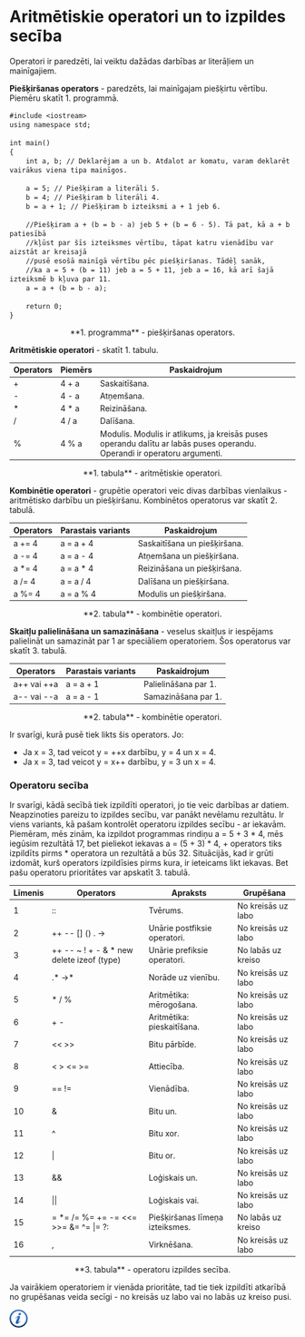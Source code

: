# Aritmētiskie operatori un to izpildes secība

Operatori ir paredzēti, lai veiktu dažādas darbības ar literāļiem un mainīgajiem.

**Piešķiršanas operators** - paredzēts, lai mainīgajam piešķirtu vērtību. Piemēru skatīt 1. programmā.

```
#include <iostream>
using namespace std;

int main()
{
    int a, b; // Deklarējam a un b. Atdalot ar komatu, varam deklarēt vairākus viena tipa mainīgos.

    a = 5; // Piešķiram a literāli 5.
    b = 4; // Piešķiram b literāli 4.
    b = a + 1; // Piešķiram b izteiksmi a + 1 jeb 6.

    //Piešķiram a + (b = b - a) jeb 5 + (b = 6 - 5). Tā pat, kā a + b patiesībā 
    //kļūst par šīs izteiksmes vērtību, tāpat katru vienādību var aizstāt ar kreisajā 
    //pusē esošā mainīgā vērtību pēc piešķiršanas. Tādēļ sanāk, 
    //ka a = 5 + (b = 11) jeb a = 5 + 11, jeb a = 16, kā arī šajā izteiksmē b kļuva par 11.
    a = a + (b = b - a);

    return 0;
}
```

<center>**1. programma** - piešķiršanas operators.</center>

**Aritmētiskie operatori** - skatīt 1. tabulu.

Operators | Piemērs | Paskaidrojum
---|---|---
+ | 4 + a | Saskaitīšana.
- | 4 - a | Atņemšana.
* | 4 * a | Reizināšana.
/ | 4 / a | Dalīšana.
% | 4 % a | Modulis. Modulis ir atlikums, ja kreisās puses operandu dalītu ar labās puses operandu. Operandi ir operatoru argumenti.

<center>**1. tabula** - aritmētiskie operatori.</center>

**Kombinētie operatori** - grupētie operatori veic divas darbības vienlaikus - aritmētisko darbību un piešķiršanu. Kombinētos operatorus var skatīt 2. tabulā.

Operators | Parastais variants | Paskaidrojum
---|---|---
a += 4 | a = a + 4 | Saskaitīšana un piešķiršana.
a -= 4 | a = a - 4 | Atņemšana un piešķiršana.
a *= 4 | a = a * 4 | Reizināšana un piešķiršana.
a /= 4 | a = a / 4 | Dalīšana un piešķiršana.
a %= 4 | a = a % 4 | Modulis un piešķiršana.

<center>**2. tabula** - kombinētie operatori.</center>

**Skaitļu palielināšana un samazināšana** - veselus skaitļus ir iespējams palielināt un samazināt par 1 ar speciāliem operatoriem. Šos operatorus var skatīt 3. tabulā.

Operators | Parastais variants | Paskaidrojum
---|---|---
a++ vai ++a | a = a + 1 | Palielināšana par 1.
a-- vai --a | a = a - 1 | Samazināšana par 1.

<center>**2. tabula** - kombinētie operatori.</center>

Ir svarīgi, kurā pusē tiek likts šis operators. Jo:

- Ja x = 3, tad veicot y = ++x darbību, y = 4 un x = 4.
- Ja x = 3, tad veicot y = x++ darbību, y = 3 un x = 4.

### Operatoru secība

Ir svarīgi, kādā secībā tiek izpildīti operatori, jo tie veic darbības ar datiem. Neapzinoties pareizu to izpildes secību, var panākt nevēlamu rezultātu. Ir viens variants, kā pašam kontrolēt operatoru izpildes secību - ar iekavām. Piemēram, mēs zinām, ka izpildot programmas rindiņu a = 5 + 3 * 4, mēs iegūsim rezultātā 17, bet pieliekot iekavas a = (5 + 3) * 4, + operators tiks izpildīts pirms * operatora un rezultātā a būs 32. Situācijās, kad ir grūti izdomāt, kurš operators izpildīsies pirms kura, ir ieteicams likt iekavas. Bet pašu operatoru prioritātes var apskatīt 3. tabulā.

Līmenis | Operators | Apraksts | Grupēšana
---|---|---|---
1 | :: | Tvērums. | No kreisās uz labo
2 | ++ -- [] () . -> | Unārie postfiksie operatori. | No kreisās uz labo
3 | ++ -- ~ ! + - & * new delete izeof (type) | Unārie prefiksie operatori. | No labās uz kreiso
4 | .* ->* | Norāde uz vienību. | No kreisās uz labo
5 | * / % | Aritmētika: mērogošana. | No kreisās uz labo
6 | + - | Aritmētika: pieskaitīšana. | No kreisās uz labo
7 | << >> | Bitu pārbīde. | No kreisās uz labo
8 | < > <= >= | Attiecība. | No kreisās uz labo
9 | == != | Vienādība. | No kreisās uz labo
10 | & | Bitu un. | No kreisās uz labo
11 | ^ | Bitu xor. | No kreisās uz labo
12 | \| | Bitu or. | No kreisās uz labo
13 | && | Loģiskais un. | No kreisās uz labo
14 | \|\| | Loģiskais vai. | No kreisās uz labo
15 | = *= /= %= += -= <<= >>= &= ^= \|= ?: | Piešķiršanas līmeņa izteiksmes. | No labās uz kreiso
16 | , | Virknēšana. | No kreisās uz labo

<center>**3. tabula** - operatoru izpildes secība.</center>

Ja vairākiem operatoriem ir vienāda prioritāte, tad tie tiek izpildīti atkarībā no grupēšanas veida secīgi - no kreisās uz labo vai no labās uz kreiso pusi.

<a href="http://www.cplusplus.com/doc/tutorial/operators/" target="_blank">![Vairāk informācija](/media/theory/information.png)</a>